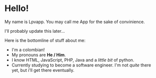 <h1>Hello!</h1>
<p>My name is Lpvapp. You may call me App for the sake of convinience.</p>
<p>I'll probably update this later...</p>
<p>Here is the bottomline of stuff about me:</p>
<ul>
  <li>I'm a colombian!</li>
  <li>My pronouns are <b>He / Him</b>.</li>
  <li>I know HTML, JavaScript, PHP, Java and a <i>little bit</i> of python.</li>
  <li>Currently studying to become a software engineer. I'm not <i>quite</i> there yet, but i'll get there eventually.</li>
</ul>

<!--
**Lpvapp/Lpvapp** is a ✨ _special_ ✨ repository because its `README.md` (this file) appears on your GitHub profile.

Here are some ideas to get you started:

- 🔭 I’m currently working on ...
- 🌱 I’m currently learning ...
- 👯 I’m looking to collaborate on ...
- 🤔 I’m looking for help with ...
- 💬 Ask me about ...
- 📫 How to reach me: ...
- 😄 Pronouns: ...
- ⚡ Fun fact: ...
-->
